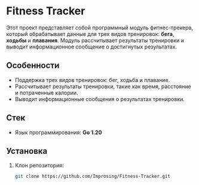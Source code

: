 # Fitness Tracker

Этот проект представляет собой программный модуль фитнес-трекера, который обрабатывает данные для трех видов тренировок: **бега**, **ходьбы** и **плавания**. Модуль рассчитывает результаты тренировки и выводит информационное сообщение о достигнутых результатах.


## Особенности

- Поддержка трех видов тренировок: бег, ходьба и плавание.
- Рассчитывает результаты тренировки, такие как время, расстояние и потраченные калории.
- Выводит информационные сообщения о результатах тренировки.
  
## Стек

- Язык программирования: **Go 1.20**

## Установка

1. Клон репозитория:
   ```bash
   git clone https://github.com/Improsing/Fitness-Tracker.git

